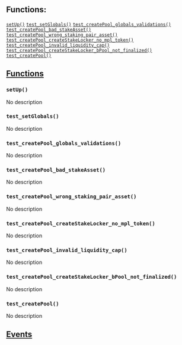

## Functions:
[`setUp()`](#PoolFactoryTest-setUp--)
[`test_setGlobals()`](#PoolFactoryTest-test_setGlobals--)
[`test_createPool_globals_validations()`](#PoolFactoryTest-test_createPool_globals_validations--)
[`test_createPool_bad_stakeAsset()`](#PoolFactoryTest-test_createPool_bad_stakeAsset--)
[`test_createPool_wrong_staking_pair_asset()`](#PoolFactoryTest-test_createPool_wrong_staking_pair_asset--)
[`test_createPool_createStakeLocker_no_mpl_token()`](#PoolFactoryTest-test_createPool_createStakeLocker_no_mpl_token--)
[`test_createPool_invalid_liquidity_cap()`](#PoolFactoryTest-test_createPool_invalid_liquidity_cap--)
[`test_createPool_createStakeLocker_bPool_not_finalized()`](#PoolFactoryTest-test_createPool_createStakeLocker_bPool_not_finalized--)
[`test_createPool()`](#PoolFactoryTest-test_createPool--)


## <u>Functions</u>

### `setUp()`
No description

### `test_setGlobals()`
No description

### `test_createPool_globals_validations()`
No description

### `test_createPool_bad_stakeAsset()`
No description

### `test_createPool_wrong_staking_pair_asset()`
No description

### `test_createPool_createStakeLocker_no_mpl_token()`
No description

### `test_createPool_invalid_liquidity_cap()`
No description

### `test_createPool_createStakeLocker_bPool_not_finalized()`
No description

### `test_createPool()`
No description

## <u>Events</u>
